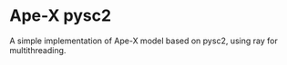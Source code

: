 # Ape-X pysc2

A simple implementation of Ape-X model based on pysc2, using ray for multithreading.

